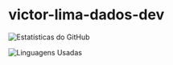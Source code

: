 # victor-lima-dados-dev


![Estatísticas do GitHub](https://github-readme-stats.vercel.app/api?username=victor-lima-dados-dev&show_icons=true&theme=radical)  


![Linguagens Usadas](https://github-readme-stats.vercel.app/api/top-langs/?username=victor-lima-dados-dev&layout=plot)  

